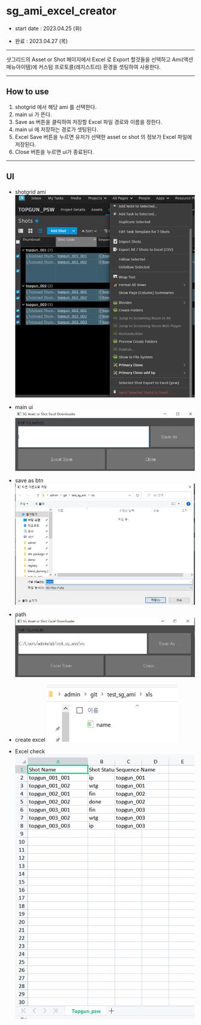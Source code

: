 # sg_ami_excel_creator

* start date : 2023.04.25 (화)

* 완료 : 2023.04.27 (목)

***

샷그리드의 Asset or Shot 페이지에서 Excel 로 Export 할것들을 선택하고 Ami(액션매뉴아이템)에 커스텀 프로토콜(레지스트리) 환경을 셋팅하여 사용한다.

***
## How to use

1. shotgrid 에서 해당 ami 를 선택한다.
2. main ui 가 뜬다.
3. Save as 버튼을 클릭하여 저장할 Excel 파일 경로와 이름을 정한다.
4. main ui 에 저장하는 경로가 셋팅된다.
5. Excel Save 버튼을 누르면 유저가 선택한 asset or shot 의 정보가 Excel 파일에 저장된다.
6. Close 버튼을 누르면 ui가 종료된다.
***
## UI
#### 
* shotgrid ami
![ami](./rcs/sg_ami.png)
 
* main ui
![main1](./rcs/main_ui.png)

* save as btn
![save](./rcs/save.png)

* path
![main2](./rcs/path.png)

* create excel
![create](./rcs/create_excel.png)

* Excel check
![check](./rcs/check.png)

